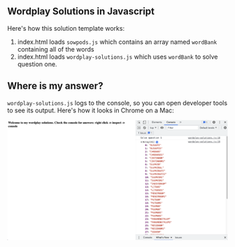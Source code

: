 ## Wordplay Solutions in Javascript

Here's how this solution template works:

1. index.html loads `sowpods.js` which contains an array named `wordBank` containing all of the words
2. index.html loads `wordplay-solutions.js` which uses `wordBank` to solve question one.

## Where is my answer?

`wordplay-solutions.js` logs to the console, so you can open developer tools to see its output. Here's how it looks in Chrome on a Mac:

![Chrome dev tools example showing console](chrome-dev-tools-example.png)
